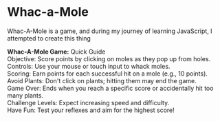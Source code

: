 # Whac-a-Mole
Whac-A-Mole is a game, and during my journey of learning JavaScript, I attempted to create this thing

<b>Whac-A-Mole Game:</b> Quick Guide
<br>
Objective: Score points by clicking on moles as they pop up from holes.
<br>
Controls: Use your mouse or touch input to whack moles.
<br>
Scoring: Earn points for each successful hit on a mole (e.g., 10 points).
<br>
Avoid Plants: Don't click on plants; hitting them may end the game.
<br>
Game Over: Ends when you reach a specific score or accidentally hit too many plants.
<br>
Challenge Levels: Expect increasing speed and difficulty.
<br>
Have Fun: Test your reflexes and aim for the highest score!
